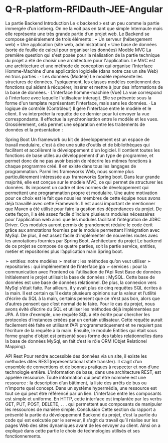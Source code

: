 # Q-R-platform-RFIDauth-JEE-Angular
La partie Backend
Introduction
Le « backend » est un peu comme la partie immergée d’un iceberg. On ne la voit pas en tant que simple Internaute mais elle représente une très grande partie d’un projet web.
Le Backend se compose généralement de trois éléments :
•	Un serveur (hébergement web)
•	Une application (site web, administration)
•	Une base de données (sorte de feuille de calcul pour organiser les données)
Modèle MVC
La première question qui s'est posée pour la réalisation de la partie technique du projet a été de choisir une architecture pour l'application.
Le MVC est une architecture et une méthode de conception qui organise l'Interface Homme-Machine d'une application logicielle (dans notre cas un site Web) en trois parties :
·         Les données (Modèle) 
Le modèle représente les structures de données. Typiquement, les classes modèles contiennent des fonctions qui aident à récupérer, insérer et mettre à jour des informations de la base de données.
·         L’interface homme-machine (Vue) 
La vue correspond à l'interface avec laquelle l'utilisateur interagit. Elle se présente sous la forme d'un template représentant l'interface, mais sans les données.
·         La logique de contrôle (Contrôleur) 
Il gère l'interface entre le modèle et le client. Il va interpréter la requête de ce dernier pour lui envoyer la vue correspondante. Il effectue la synchronisation entre le modèle et les vues.
Grossièrement, cela permet une séparation entre les traitements de données et la présentation :
 
Spring Boot
Un framework ou kit de développement est un espace de travail modulaire, c'est à dire une suite d'outils et de bibliothèques qui facilitent et accélèrent le développement d'un logiciel. Il contient toutes les fonctions de base utiles au développement d'un type de programme, et permet donc de ne pas avoir besoin de réécrire les mêmes fonctions à chaque programme créé. Il en existe dans tous les langages de programmation.
Parmi les frameworks Web, nous somme plus particulièrement intéressée aux frameworks Spring boot. Dans leur grande majorité, elle est conçue sur le modèle MVC, ce qui permet de structurer les données. Ils imposent un cadre et des normes de développement qui permettent une programmation propre et modulaire. Une autre motivation pour ce choix est le fait que nous les membres de cette équipe nous avons déjà travaillé avec cette Framework. Il est aussi important de mentionner que Maven a été utilisé pour faire la gestion des dépendances du projet. De cette façon, il a été assez facile d’inclure plusieurs modules nécessaires pour l’application web ainsi que les modules facilitant l’intégration de JDBC Driver. Ces modules auront permis de grandement réduire le code écrit grâce aux annotations fournies par le module permettant l’intégration avec MySql. De plus, il est assez facile d’implémenter de nouvelles routes avec les annotations fournies par Spring Boot.
Architecture du projet
Le backend de ce projet se compose de quatre parties, soit la partie service, entities, metier et repositories plus l’application main Spring boot.
 

➢	entities: notre modèles
➢	metier : les méthodes qu’on veut utiliser
➢	repositories : qui implémentent de l’interface jpa
➢	services : pour la communication avec Frontend  où l’utilisation de l’Api Rest
Base de données
Initialement le projet utilisait la base de données : MySQL. Cette base de données est une base de données relationnel. De plus, la connexion vers MySql s’était faite. Par ailleurs, il y avait plus de cinq requêtes SQL écrites à la main. Il est certain qu’il existe plusieurs opinions sur la valeur et l’utilité d’écrire du SQL à la main, certains pensent que ce n’est pas bon, alors que d’autres pensent que c’est normal de le faire. Pour le cas du projet, nous avons évité d’écrire du SQL et utiliser les méthodes déjà implémentées par JPA. À titre d’exemple, une requête SQL a été écrite pour chercher les protocoles d’instances créées par un certain utilisateur. Cette requête aurait facilement été faite en utilisant l’API programmatiquement et ne requiert pas l’écriture de la requête à la main.
Ensuite, le module Entities qui était sous forme graphe d’objet est présenté sous forme des tables relationnelles dans la base de données MySql, en fait c’est le rôle ORM (Objet Relationel Mapping).


API Rest
Pour rendre accessible des données via un site, il existe les méthodes dites REST(representational state transfer). Il s’agit d’un ensemble de conventions et de bonnes pratiques à respecter et non d’une technologie entière. L’information de base, dans une architecture REST, est appelée ressource. Toute information qui peut être nommée est une ressource : la description d’un bâtiment, la liste des arrêts de bus ou n’importe quel concept. Dans un système hypermédia, une ressource est tout ce qui peut être référencé par un lien. L’interface entre les composants est simple et uniforme. En HTTP, cette interface est implantée par les verbs GET, PUT, POST, DELETE, . . . qui permettent aux composants de manipuler les ressources de manière simple.
Conclusion
Cette section du rapport a présenté la partie du développement Backend du projet, c’est la partie du code qui est exécutée par le serveur, il s'agit du travail qu’il réalise sur les pages Web des sites dynamiques avant de les envoyer au client. 
Ainsi on a expliqué dans cette partie le choix de technologies utilisés et ses fonctionnements. 

